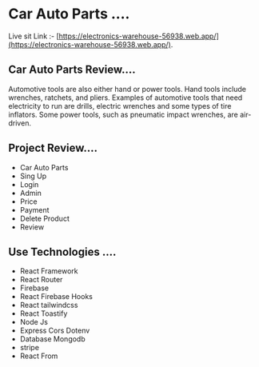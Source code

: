 # Car Auto Parts ....

Live sit Link :- [https://electronics-warehouse-56938.web.app/](https://electronics-warehouse-56938.web.app/).

## Car Auto Parts Review....

<p>
Automotive tools are also either hand or power tools. Hand tools include wrenches, ratchets, and pliers. Examples of automotive tools that need electricity to run are drills, electric wrenches and some types of tire inflators. Some power tools, such as pneumatic impact wrenches, are air-driven.
</p>

## Project Review....

<ul>
    <li>Car Auto Parts</li>
    <li>Sing Up</li>
    <li>Login</li>
    <li>Admin</li>
    <li>Price</li>
    <li>Payment</li>
    <li>Delete Product</li>
    <li>Review</li>
</ul>

## Use Technologies ....

<ul>
    <li>React Framework</li>
    <li>React Router</li>
    <li>Firebase</li>
    <li>React Firebase Hooks</li>
    <li>React tailwindcss</li>
    <li>React Toastify</li>
    <li>Node Js</li>
    <li>Express Cors Dotenv</li>
    <li>Database Mongodb</li>
    <li>stripe</li>
    <li>React From</li>
</ul>
